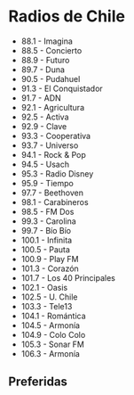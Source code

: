 # Radios de Chile

- 88.1 - Imagina
- 88.5 - Concierto
- 88.9 - Futuro
- 89.7 - Duna
- 90.5 - Pudahuel
- 91.3 - El Conquistador
- 91.7 - ADN
- 92.1 - Agricultura
- 92.5 - Activa
- 92.9 - Clave
- 93.3 - Cooperativa
- 93.7 - Universo
- 94.1 - Rock & Pop
- 94.5 - Usach
- 95.3 - Radio Disney
- 95.9 - Tiempo
- 97.7 - Beethoven
- 98.1 - Carabineros
- 98.5 - FM Dos
- 99.3 - Carolina
- 99.7 - Bío Bío 
- 100.1 - Infinita
- 100.5 - Pauta
- 100.9 - Play FM
- 101.3 - Corazón
- 101.7 - Los 40 Principales
- 102.1 - Oasis
- 102.5 - U. Chile
- 103.3 - Tele13
- 104.1 - Romántica
- 104.5 - Armonía
- 104.9 - Colo Colo
- 105.3 - Sonar FM
- 106.3 - Armonía

## Preferidas


